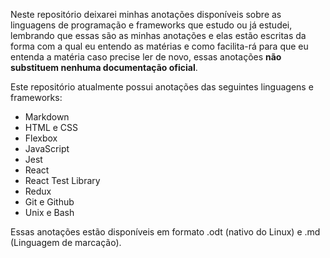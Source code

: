 Neste repositório deixarei minhas anotações disponíveis sobre as linguagens de programação e frameworks que estudo ou já estudei, lembrando que essas são as minhas anotações e elas estão escritas da forma com a qual eu entendo as matérias e como facilita-rá para que eu entenda a matéria caso precise ler de novo, essas anotações **não substituem nenhuma documentação oficial**.

Este repositório atualmente possui anotações das seguintes linguagens e frameworks:

* Markdown
* HTML e CSS
* Flexbox
* JavaScript
* Jest
* React
* React Test Library
* Redux
* Git e Github
* Unix e Bash

Essas anotações estão disponíveis em formato .odt (nativo do Linux) e .md (Linguagem de marcação).

